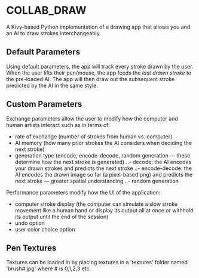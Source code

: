 # COLLAB_DRAW

A Kivy-based Python implementation of a drawing app that allows you and an AI to draw strokes interchangeably. 

## Default Parameters

Using default parameters, the app will track every stroke drawn by the user. When the user lifts their pen/mouse, the app feeds the *last drawn stroke* to the pre-loaded AI. The app will then draw out the subsequent stroke predicted by the AI in the same style.

## Custom Parameters
Exchange parameters allow the user to modify how the computer and human artists interact such as in terms of:

- rate of exchange (number of strokes from human vs. computer)
- AI memory (how many  prior strokes the AI considers when deciding the next stroke)
- generation type (encode, encode-decode, random generation — these determine how the next stroke is generated)
..- decode: the AI encodes your drawn strokes and predicts the next stroke
..- encode-decode: the AI encodes the drawn image so far (a pixel-based png) and predicts the next stroke — greater spatial understanding
..- random generation

Performance parameters modify how the UI of the application:

- computer stroke display (the computer can simulate a slow stroke movement like a human hand or display its output all at once or withhold its output until the end of the session)
- undo option
- user color choice option

## Pen Textures

Textures can be loaded in by placing textures in a 'textures' folder named 'brush#.jpg' where # is 0,1,2,3 etc. 

